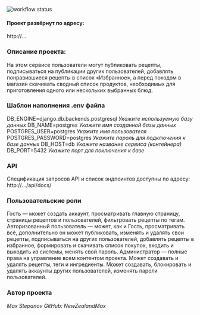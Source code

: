 ![workflow status](https://github.com/NewZealandMax/foodgram-project-react/actions/workflows/yamdb_workflow.yml/badge.svg)

#### Проект развёрнут по адресу:
http://*.*.*.*

### Описание проекта:
На этом сервисе пользователи могут публиковать рецепты, подписываться на публикации других пользователей, добавлять понравившиеся рецепты в список «Избранное», а перед походом в магазин скачивать сводный список продуктов, необходимых для приготовления одного или нескольких выбранных блюд.

### Шаблон наполнения .env файла
DB_ENGINE=django.db.backends.postgresql   _Укажите используемую базу данных_
DB_NAME=postgres                          _Укажите имя созданной базы данных_
POSTGRES_USER=postgres                    _Укажите имя пользователя_
POSTGRES_PASSWORD=postgres                _Укажите пароль для подключения к базе данных_
DB_HOST=db                                _Укажите название сервиса (контейнера)_
DB_PORT=5432                              _Укажите порт для поключения к базе_

### API
Спецификация запросов API и список эндпоинтов доступны по адресу:
http://*.*.*.*/api/docs/

### Пользовательские роли
Гость — может создать аккаунт, просматривать главную страницу, страницы рецептов и пользователей, фильтровать рецепты по тегам.
Авторизованный пользователь — может, как и Гость, просматривать всё, дополнительно он может публиковать, изменять и удалять свои рецепты, подписываться на других пользователей, добавлять рецепты в избранное, формировать и скачивать список покупок, входить и выходить из системы, менять свой пароль.
Администратор — полные права на управление всем контентом проекта. Может создавать и удалять рецепты, теги и ингредиенты. Может создавать, блокировать и удалять аккаунты других пользователей, изменять пароли пользователей.

### Автор проекта
_Max Stepanov_
_GitHub: NewZealandMax_
